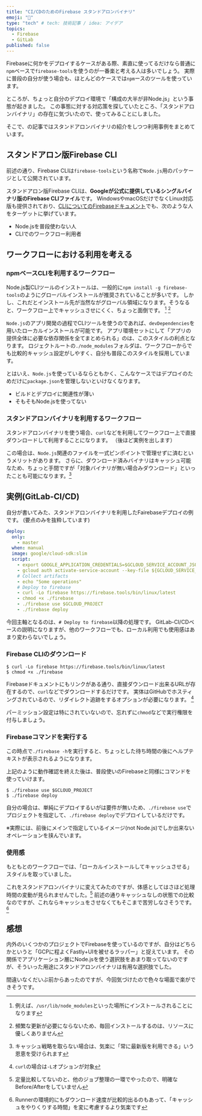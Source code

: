 ```yaml
---
title: "CI/CDのためのFirebase スタンドアロンバイナリ"
emoji: "🔄"
type: "tech" # tech: 技術記事 / idea: アイデア
topics:
  - Firebase
  - GitLab
published: false
---
```


Firebaseに何かをデプロイするケースがある際、素直に使ってるだけなら普通に`npm`ベースで`firebase-tools`を使うのが一番楽と考える人は多いでしょう。
実際に普段の自分が使う場合も、ほとんどのケースでは`npm`ースのツールを使っています。

ところが、ちょっと自分のデプロイ環境で「構成の大半が非Node.js」という事態が起きました。
この事態に対する対応策を探していたところ、「スタンドアロンバイナリ」の存在に気づいたので、使ってみることにしました。

そこで、の記事ではスタンドアロンバイナリの紹介をしつつ利用事例をまとめています。

## スタンドアロン版Firebase CLI

前述の通り、Firebase CLIは`firebase-tools`という名称で`Node.js`用のパッケージとして公開されています。

スタンドアロン版Firebase CLIは、**Googleが公式に提供しているシングルバイナリ版のFirebase CLIファイル**です。
WindowsやmacOSだけでなくLinux対応版も提供されており、[CLIについてのFirebaseドキュメント](https://firebase.google.com/docs/cli#install_the_firebase_cli)でも、次のような人をターゲットに挙げています。

- Node.jsを普段使わない人
- CLIでのワークフロー利用者

## ワークフローにおける利用を考える

### npmベースCLIを利用するワークフロー

Node.js製CLIツールのインストールは、一般的に`npm install -g firebase-tools`のようにグローバルインストールが推奨されていることが多いです。
しかし、これだとインストール先が当然ながグローバル領域になります。そうなると、ワークフロー上でキャッシュさせにくく、ちょっと面倒です。 [^1] [^2]

`Node.js`のアプリ開発の過程でCLIツールを使うのであれば、`devDependencies`を用いたローカルインストールが可能です。
アプリ環境セットにして「アプリの提供全体に必要な依存関係を全てまとめられる」のは、このスタイルの利点となります。
ロジェクトルートの`./node_modules`フォルダは、ワークフローからでも比較的キャッシュ設定がしやすく、自分も普段このスタイルを採用しています。

とはいえ、`Node.js`を使っているならともかく、こんなケースではデプロイのためだけに`package.json`を管理しないといけなくなります。

- ビルドとデプロイに関連性が薄い
- そもそもNode.jsを使ってない


[^1]: 例えば、`/usr/lib/node_modules`といった場所にインストールされることになります
[^2]: 頻繁な更新が必要にならないため、毎回インストールするのは、リソースに優しくありません

### スタンドアロンバイナリを利用するワークフロー

スタンドアロンバイナリを使う場合、`curl`などを利用してワークフロー上で直接ダウンロードして利用することになります。
（後ほど実例を出します）

この場合は、`Node.js`関連のファイルを一式ピンポイントで管理せずに済むというメリットがあります。
さらに、ダウンロード済みバイナリはキャッシュ可能なため、ちょっと手間ですが「対象バイナリが無い場合みダウンロード」といったことも可能になります。[^3]

[^3]: キャッシュ戦略を取らない場合は、気楽に「常に最新版を利用できる」いう恩恵を受けられます

## 実例(GitLab-CI/CD)

自分が書いてみた、スタンドアロンバイナリを利用したFairebaseデプロイの例です。
(要点のみを抜粋しています)

```yaml:.gitlab-ci.yml
deploy:
  only:
    - master
  when: manual
  image: google/cloud-sdk:slim
  script:
    - export GOOGLE_APPLICATION_CREDENTIALS=$GCLOUD_SERVICE_ACCOUNT_JSON
    - gcloud auth activate-service-account --key-file ${GCLOUD_SERVICE_ACCOUNT_JSON}
    # Collect artifacts
    - echo "Some operations"
    # Deploy to firebase
    - curl -Lo firebase https://firebase.tools/bin/linux/latest
    - chmod +x ./firebase
    - ./firebase use $GCLOUD_PROJECT
    - ./firebase deploy
```

今回主軸となるのは、`# Deploy to firebase`以降の処理です。
GitLab-CI/CDベースの説明になりますが、他のワークフローでも、ローカル利用でも使用感はあまり変わらないでしょう。

### Firebase CLIのダウンロード

```shell-session
$ curl -Lo firebase https://firebase.tools/bin/linux/latest
$ chmod +x ./firebase
```

Firebaseドキュメントにもリンクがある通り、直接ダウンロード出来るURLが存在するので、`curl`などでダウンロードするだけです。
実体はGitHubでホスティングされているので、リダイレクト追跡をするオプションが必要になります。 [^4]

パーミッション設定は特にされていないので、忘れずに`chmod`などで実行権限を付与しましょう。

[^4]: `curl`の場合は`-L`オプションが対象

### Firebaseコマンドを実行する

この時点で`./firebase -h`を実行すると、ちょっとした待ち時間の後にヘルプテキストが表示されるようになります。

上記のように動作確認を終えた後は、普段使いのFirebaseと同様にコマンドを使っていけます。

```shell-session
$ ./firebase use $GCLOUD_PROJECT
$ ./firebase deploy
```

自分の場合は、単純にデプロイするいがは要件が無いため、`./firebase use`でプロジェクトを指定して、`./firebase deploy`でデプロイしているだけです。

※実際には、前後にメインで指定しているイメージ(not Node.js)でしか出来ないオペレーションを挟んでいます。

### 使用感

もともとのワークフローでは、「ローカルインストールしてキャッシュさせる」スタイルを取っていました。

これをスタンドアロンバイナリに変えてみたのですが、体感としてはさほど処理時間の変動が見られませんでした。[^5]
前述の通りキャッシュなしの状態での比較なのですが、これならキャッシュをさせなくてもそこまで苦労しなさそうです。[^6]

[^5]: 定量比較してないのと、他のジョブ整理の一環でやったので、明確なBefore/Afterをしていません
[^6]: Runnerの環境的にもダウンロード速度が比較的出るのもあって、「キャッシュをやりくりする時間」を変に考慮するより気楽です

## 感想

内外のいくつかのプロジェクトでFirebaseを使っているのですが、自分はどちらかというと「GCPに程よくFastly+UIを被せるラッパー」と捉えています。
その関係でアプリケーション層にNode.jsを使う選択肢をあまり取ってないのですが、そういった用途にスタンドアロンバイナリは有用な選択肢でした。

間違いなくだいぶ前からあったのですが、今回気づけたので色々な場面で楽ができそうです。
